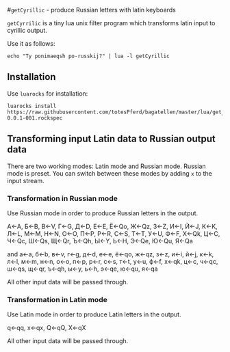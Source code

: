 #`getCyrillic` - produce Russian letters with latin keyboards

`getCyrrilic` is a tiny lua unix filter program which transforms latin input to cyrillic output.

Use it as follows:

	echo "Ty ponimaeqsh po-russkij?" | lua -l getCyrillic


## Installation

Use `luarocks` for installation:

	luarocks install https://raw.githubusercontent.com/totesPferd/bagatellen/master/lua/get_cyrillic-0.0.1-001.rockspec


## Transforming input Latin data to Russian output data

There are two working modes: Latin mode and Russian mode.  Russian mode is preset.  You can switch between these modes by adding `x` to the input stream.


### Transformation in Russian mode

Use Russian mode in order to produce Russian letters in the output.

&#x0410;&larr;A,
&#x0411;&larr;B,
&#x0412;&larr;V,
&#x0413;&larr;G,
&#x0414;&larr;D,
&#x0415;&larr;E,
&#x0401;&larr;Qo,
&#x0416;&larr;Qz,
&#x0417;&larr;Z,
&#x0418;&larr;I,
&#x0419;&larr;J,
&#x041a;&larr;K,
&#x041b;&larr;L,
&#x041c;&larr;M,
&#x041d;&larr;N,
&#x041e;&larr;O,
&#x041f;&larr;P,
&#x0420;&larr;R,
&#x0421;&larr;S,
&#x0422;&larr;T,
&#x0423;&larr;U,
&#x0424;&larr;F,
&#x0425;&larr;Qk,
&#x0426;&larr;C,
&#x0427;&larr;Qc,
&#x0428;&larr;Qs,
&#x0429;&larr;Qr,
&#x042a;&larr;Qh,
&#x042b;&larr;Y,
&#x042c;&larr;H,
&#x042d;&larr;Qe,
&#x042e;&larr;Qu,
&#x042f;&larr;Qa

and
&#x0430;&larr;a,
&#x0431;&larr;b,
&#x0432;&larr;v,
&#x0433;&larr;g,
&#x0434;&larr;d,
&#x0435;&larr;e,
&#x0451;&larr;qo,
&#x0436;&larr;qz,
&#x0437;&larr;z,
&#x0438;&larr;i,
&#x0439;&larr;j,
&#x043a;&larr;k,
&#x043b;&larr;l,
&#x043c;&larr;m,
&#x043d;&larr;n,
&#x043e;&larr;o,
&#x043f;&larr;p,
&#x0440;&larr;r,
&#x0441;&larr;s,
&#x0442;&larr;t,
&#x0443;&larr;u,
&#x0444;&larr;f,
&#x0445;&larr;qk,
&#x0446;&larr;c,
&#x0447;&larr;qc,
&#x0448;&larr;qs,
&#x0449;&larr;qr,
&#x044a;&larr;qh,
&#x044b;&larr;y,
&#x044c;&larr;h,
&#x044d;&larr;qe,
&#x044e;&larr;qu,
&#x044f;&larr;qa

All other input data will be passed through.

### Transformation in Latin mode

Use Latin mode in order to produce Latin letters in the output.

q&larr;qq,
x&larr;qx,
Q&larr;qQ,
X&larr;qX

All other input data will be passed through.
